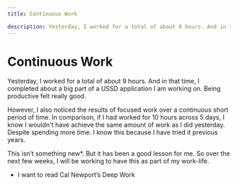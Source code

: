 ```yaml
---
title: Continuous Work

description: Yesterday, I worked for a total of about 9 hours. And in that time, I completed about a big part of a USSD application I am working on. Being productive felt really good.
---
```


# Continuous Work

Yesterday, I worked for a total of about 9 hours. And in that time, I completed about a big part of a USSD application I am working on. Being productive felt really good. 

However, I also noticed the results of focused work over a continuous short period of time. In comparison, if I had worked for 10 hours across 5 days, I know I wouldn't have achieve the same amount of work as I did yesterday. Despite spending more time. I know this because I have tried it previous years.

This isn’t something new*. But it has been a good lesson for me. So over the next few weeks, I will be working to have this as part of my work-life.

* I want to read Cal Newport’s Deep Work